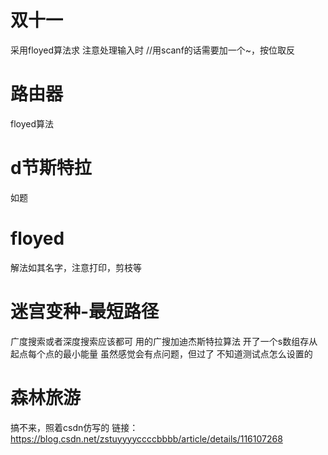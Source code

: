 # 双十一
采用floyed算法求
注意处理输入时 //用scanf的话需要加一个~，按位取反
# 路由器
floyed算法
# d节斯特拉
如题
# floyed
解法如其名字，注意打印，剪枝等
# 迷宫变种-最短路径
广度搜索或者深度搜索应该都可
用的广搜加迪杰斯特拉算法
开了一个s数组存从起点每个点的最小能量
虽然感觉会有点问题，但过了
不知道测试点怎么设置的
# 森林旅游
搞不来，照着csdn仿写的
链接：https://blog.csdn.net/zstuyyyyccccbbbb/article/details/116107268
